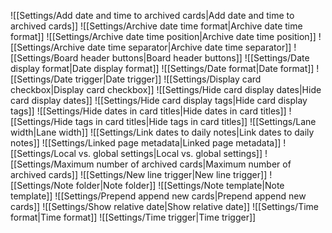 ![[Settings/Add date and time to archived cards|Add date and time to archived cards]]
![[Settings/Archive date time format|Archive date time format]]
![[Settings/Archive date time position|Archive date time position]]
![[Settings/Archive date time separator|Archive date time separator]]
![[Settings/Board header buttons|Board header buttons]]
![[Settings/Date display format|Date display format]]
![[Settings/Date format|Date format]]
![[Settings/Date trigger|Date trigger]]
![[Settings/Display card checkbox|Display card checkbox]]
![[Settings/Hide card display dates|Hide card display dates]]
![[Settings/Hide card display tags|Hide card display tags]]
![[Settings/Hide dates in card titles|Hide dates in card titles]]
![[Settings/Hide tags in card titles|Hide tags in card titles]]
![[Settings/Lane width|Lane width]]
![[Settings/Link dates to daily notes|Link dates to daily notes]]
![[Settings/Linked page metadata|Linked page metadata]]
![[Settings/Local vs. global settings|Local vs. global settings]]
![[Settings/Maximum number of archived cards|Maximum number of archived cards]]
![[Settings/New line trigger|New line trigger]]
![[Settings/Note folder|Note folder]]
![[Settings/Note template|Note template]]
![[Settings/Prepend append new cards|Prepend append new cards]]
![[Settings/Show relative date|Show relative date]]
![[Settings/Time format|Time format]]
![[Settings/Time trigger|Time trigger]]